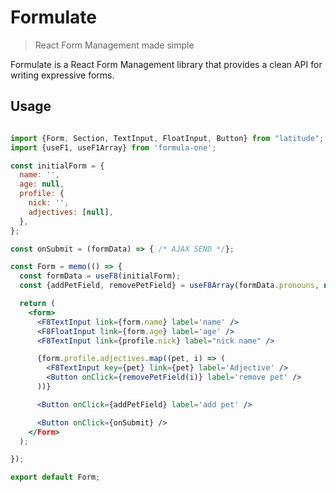 # Formulate
> React Form Management made simple

Formulate is a React Form Management library that provides a clean API for writing expressive forms.

## Usage

```jsx

import {Form, Section, TextInput, FloatInput, Button} from "latitude";
import {useF1, useF1Array} from 'formula-one';

const initialForm = {
  name: '',
  age: null,
  profile: {
    nick: '',
    adjectives: [null],
  },
};

const onSubmit = (formData) => { /* AJAX SEND */};

const Form = memo(() => {
  const formData = useF8(initialForm);
  const {addPetField, removePetField} = useF8Array(formData.pronouns, null);

  return (
    <form>
      <F8TextInput link={form.name} label='name' />
      <F8FloatInput link={form.age} label='age' />
      <F8TextInput link={profile.nick} label="nick name" />

      {form.profile.adjectives.map((pet, i) => (
        <F8TextInput key={pet} link={pet} label='Adjective' />
        <Button onClick={removePetField(i)} label='remove pet' />
      ))}

      <Button onClick={addPetField} label='add pet' />

      <Button onClick={onSubmit} />
    </Form>
  );

});

export default Form;

```